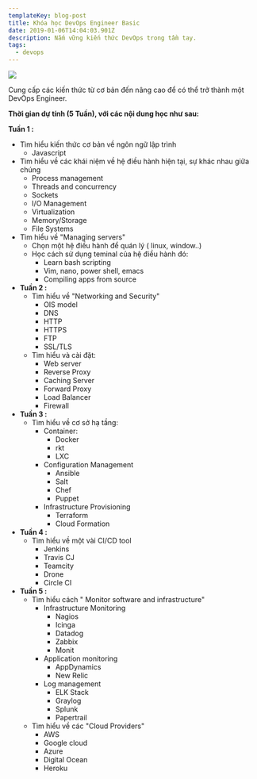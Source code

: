 ```yaml
---
templateKey: blog-post
title: Khóa học DevOps Engineer Basic
date: 2019-01-06T14:04:03.901Z
description: Nắm vững kiến thức DevOps trong tầm tay.
tags:
  - devops
---
```

![](/img/screenshot_5.png)

Cung cấp các kiến thức từ cơ bản đến nâng cao để có thể trở thành một DevOps Engineer. 

**Thời gian dự tính (5 Tuần), với các nội dung học như sau:**

**Tuần 1 :**

* Tìm hiểu kiến thức cơ bản về ngôn ngữ lập trình 
  * Javascript
* Tìm hiểu về các khái niệm về hệ điều hành hiện tại, sự khác nhau giữa chúng
  * Process management
  * Threads and concurrency
  * Sockets
  * I/O Management
  * Virtualization
  * Memory/Storage
  * File Systems
* Tìm hiểu về "Managing servers"
  * Chọn một hệ điều hành để quán lý ( linux, window..)
  * Học cách sử dụng teminal của hệ điều hành đó:
    * Learn bash scripting
    * Vim, nano, power shell, emacs
    * Compiling apps from source
* **Tuần 2 :**
  * Tìm hiểu về "Networking and Security"
    * OIS model
    * DNS
    * HTTP
    * HTTPS
    * FTP
    * SSL/TLS
  * Tìm hiểu và cài đặt:
    * Web server
    * Reverse Proxy
    * Caching Server
    * Forward Proxy
    * Load Balancer
    * Firewall
* **Tuần 3 :**
  * Tìm hiểu về cơ sở hạ tầng:
    * Container:
      * Docker
      * rkt
      * LXC
    * Configuration Management
      * Ansible
      * Salt
      * Chef
      * Puppet
    * Infrastructure Provisioning
      * Terraform
      * Cloud Formation
* **Tuần 4 :**
  * Tìm hiểu về một vài CI/CD tool
    * Jenkins
    * Travis CJ
    * Teamcity
    * Drone
    * Circle CI
* **Tuần 5 :**
  * Tìm hiểu cách " Monitor software and infrastructure"
    * Infrastructure Monitoring
      * Nagios
      * Icinga
      * Datadog
      * Zabbix
      * Monit
    * Application monitoring
      * AppDynamics
      * New Relic
    * Log management
      * ELK Stack
      * Graylog
      * Splunk
      * Papertrail
  * Tìm hiểu về các "Cloud Providers"
    * AWS
    * Google cloud
    * Azure
    * Digital Ocean
    * Heroku
